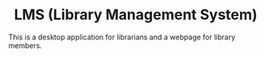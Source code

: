 <center><h1>LMS (Library Management System)</h1></center>
This is a desktop application for librarians and a webpage for library members.
